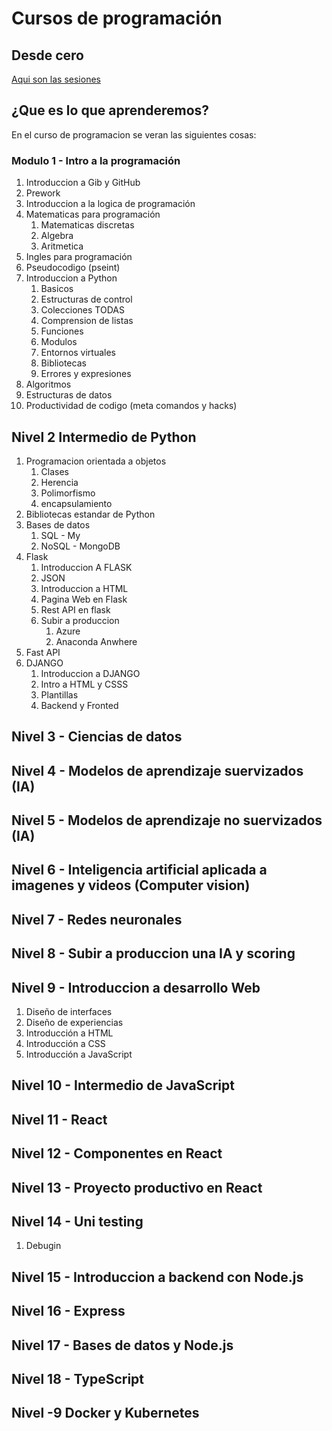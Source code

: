 # Cursos de programación
## Desde cero

[Aqui son las sesiones](https://www.twitch.tv/brujeriatech)

## ¿Que es lo que aprenderemos?

En el curso de programacion se veran las siguientes cosas:

### Modulo 1 - Intro a la programación
1. Introduccion a Gib y GitHub
2. Prework
3. Introduccion a la logica de programación
4. Matematicas para programación
    1. Matematicas discretas
    2. Algebra
    3. Aritmetica
5. Ingles para programación
6. Pseudocodigo (pseint)
7. Introduccion a Python
    1. Basicos
    2. Estructuras de control
    3. Colecciones TODAS
    4. Comprension de listas
    5. Funciones
    6. Modulos
    7. Entornos virtuales
    8. Bibliotecas
    9. Errores y expresiones   
8. Algoritmos
9. Estructuras de datos
10. Productividad de codigo (meta comandos y hacks)

## Nivel 2 Intermedio de Python
1. Programacion orientada a objetos
    1. Clases
    2. Herencia
    3. Polimorfismo
    4. encapsulamiento
2. Bibliotecas estandar de Python
3. Bases de datos
    1. SQL - My
    2. NoSQL - MongoDB
4. Flask
    1. Introduccion A FLASK
    2. JSON
    3. Introduccion a HTML
    4. Pagina Web en Flask
    5. Rest API en flask
    6. Subir a produccion
        1. Azure
        2. Anaconda Anwhere
5. Fast API
6. DJANGO
    1. Introduccion a DJANGO
    2. Intro a HTML y CSSS
    3. Plantillas
    4. Backend y Fronted

## Nivel 3 - Ciencias de datos

## Nivel 4 - Modelos de aprendizaje suervizados (IA)

## Nivel 5 - Modelos de aprendizaje no suervizados (IA)

## Nivel 6 - Inteligencia artificial aplicada a imagenes y videos (Computer vision)

## Nivel 7 - Redes neuronales

## Nivel 8 - Subir a produccion una IA y scoring

## Nivel 9 - Introduccion a desarrollo Web
1. Diseño de interfaces
2. Diseño de experiencias
3. Introducción a HTML
4. Introducción a CSS
5. Introducción a JavaScript

## Nivel 10 - Intermedio de JavaScript

## Nivel 11 - React

## Nivel 12 - Componentes en React

## Nivel 13 - Proyecto productivo en React

## Nivel 14 - Uni testing
1. Debugin

## Nivel 15 - Introduccion a backend con Node.js

## Nivel 16 - Express

## Nivel 17 - Bases de datos y Node.js

## Nivel 18 - TypeScript

## Nivel -9  Docker y Kubernetes
